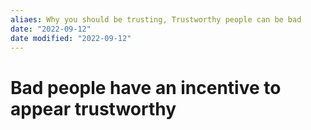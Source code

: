 ```yaml
---
aliaes: Why you should be trusting, Trustworthy people can be bad
date: "2022-09-12"
date modified: "2022-09-12"
---
```


# Bad people have an incentive to appear trustworthy
